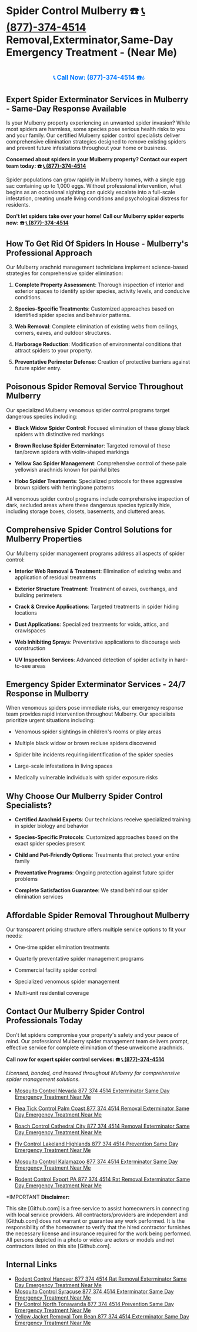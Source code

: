 # Spider Control Mulberry ☎️ [📞 (877)-374-4514](https://pest-control-4514.netlify.app) Removal,Exterminator,Same-Day Emergency Treatment - (Near Me)
# 

<p align="center" style="font-size: 1.2em; font-weight: bold; margin: 20px 0;">
  <a href="https://pest-control-4514.netlify.app" target="_blank" style="color: #007BFF; text-decoration: none;">📞 Call Now: (877)-374-4514 ☎️💧</a>
</p>

## Expert Spider Exterminator Services in Mulberry - Same-Day Response Available

Is your Mulberry property experiencing an unwanted spider invasion? While most spiders are harmless, some species pose serious health risks to you and your family. Our certified Mulberry spider control specialists deliver comprehensive elimination strategies designed to remove existing spiders and prevent future infestations throughout your home or business.

**Concerned about spiders in your Mulberry property? Contact our expert team today: ☎️ [📞 (877)-374-4514](https://pest-control-4514.netlify.app)**

Spider populations can grow rapidly in Mulberry homes, with a single egg sac containing up to 1,000 eggs. Without professional intervention, what begins as an occasional sighting can quickly escalate into a full-scale infestation, creating unsafe living conditions and psychological distress for residents.

**Don't let spiders take over your home! Call our Mulberry spider experts now: ☎️ [📞 (877)-374-4514](https://pest-control-4514.netlify.app)**

## How To Get Rid Of Spiders In House - Mulberry's Professional Approach

Our Mulberry arachnid management technicians implement science-based strategies for comprehensive spider elimination:

1. **Complete Property Assessment**: Thorough inspection of interior and exterior spaces to identify spider species, activity levels, and conducive conditions.

2. **Species-Specific Treatments**: Customized approaches based on identified spider species and behavior patterns.

3. **Web Removal**: Complete elimination of existing webs from ceilings, corners, eaves, and outdoor structures.

4. **Harborage Reduction**: Modification of environmental conditions that attract spiders to your property.

5. **Preventative Perimeter Defense**: Creation of protective barriers against future spider entry.

## Poisonous Spider Removal Service Throughout Mulberry

Our specialized Mulberry venomous spider control programs target dangerous species including:

- **Black Widow Spider Control**: Focused elimination of these glossy black spiders with distinctive red markings

- **Brown Recluse Spider Exterminator**: Targeted removal of these tan/brown spiders with violin-shaped markings

- **Yellow Sac Spider Management**: Comprehensive control of these pale yellowish arachnids known for painful bites

- **Hobo Spider Treatments**: Specialized protocols for these aggressive brown spiders with herringbone patterns

All venomous spider control programs include comprehensive inspection of dark, secluded areas where these dangerous species typically hide, including storage boxes, closets, basements, and cluttered areas.

## Comprehensive Spider Control Solutions for Mulberry Properties

Our Mulberry spider management programs address all aspects of spider control:

- **Interior Web Removal & Treatment**: Elimination of existing webs and application of residual treatments

- **Exterior Structure Treatment**: Treatment of eaves, overhangs, and building perimeters

- **Crack & Crevice Applications**: Targeted treatments in spider hiding locations

- **Dust Applications**: Specialized treatments for voids, attics, and crawlspaces

- **Web Inhibiting Sprays**: Preventative applications to discourage web construction

- **UV Inspection Services**: Advanced detection of spider activity in hard-to-see areas

## Emergency Spider Exterminator Services - 24/7 Response in Mulberry

When venomous spiders pose immediate risks, our emergency response team provides rapid intervention throughout Mulberry. Our specialists prioritize urgent situations including:

- Venomous spider sightings in children's rooms or play areas

- Multiple black widow or brown recluse spiders discovered

- Spider bite incidents requiring identification of the spider species

- Large-scale infestations in living spaces

- Medically vulnerable individuals with spider exposure risks

## Why Choose Our Mulberry Spider Control Specialists?

- **Certified Arachnid Experts**: Our technicians receive specialized training in spider biology and behavior

- **Species-Specific Protocols**: Customized approaches based on the exact spider species present

- **Child and Pet-Friendly Options**: Treatments that protect your entire family

- **Preventative Programs**: Ongoing protection against future spider problems

- **Complete Satisfaction Guarantee**: We stand behind our spider elimination services

## Affordable Spider Removal Throughout Mulberry

Our transparent pricing structure offers multiple service options to fit your needs:

- One-time spider elimination treatments

- Quarterly preventative spider management programs

- Commercial facility spider control

- Specialized venomous spider management

- Multi-unit residential coverage

## Contact Our Mulberry Spider Control Professionals Today

Don't let spiders compromise your property's safety and your peace of mind. Our professional Mulberry spider management team delivers prompt, effective service for complete elimination of these unwelcome arachnids.

**Call now for expert spider control services: ☎️ [📞 (877)-374-4514](https://pest-control-4514.netlify.app)**

*Licensed, bonded, and insured throughout Mulberry for comprehensive spider management solutions.*


- [Mosquito Control Nevada 877 374 4514 Exterminator Same Day Emergency Treatment Near Me](https://github.com/allyoucaneatsushiin/pest-control/blob/main/Mosquito-Control-Nevada-877-374-4514-Exterminator-Same-Day-Emergency-Treatment-Near-Me.md)
- [Flea Tick Control Palm Coast 877 374 4514 Removal Exterminator Same Day Emergency Treatment Near Me](https://github.com/allyoucaneatsushiin/pest-control/blob/main/Flea-Tick-Control-Palm-Coast-877-374-4514-Removal-Exterminator-Same-Day-Emergency-Treatment-Near-Me.md)
- [Roach Control Cathedral City 877 374 4514 Removal Exterminator Same Day Emergency Treatment Near Me](https://github.com/allyoucaneatsushiin/pest-control/blob/main/Roach-Control-Cathedral-City-877-374-4514-Removal-Exterminator-Same-Day-Emergency-Treatment-Near-Me.md)


- [Fly Control Lakeland Highlands 877 374 4514 Prevention Same Day Emergency Treatment Near Me](https://github.com/allyoucaneatsushiin/pest-control/blob/main/Fly-Control-Lakeland-Highlands-877-374-4514-Prevention-Same-Day-Emergency-Treatment-Near-Me.md)
- [Mosquito Control Kalamazoo 877 374 4514 Exterminator Same Day Emergency Treatment Near Me](https://github.com/allyoucaneatsushiin/pest-control/blob/main/Mosquito-Control-Kalamazoo-877-374-4514-Exterminator-Same-Day-Emergency-Treatment-Near-Me.md)
- [Rodent Control Export PA 877 374 4514 Rat Removal Exterminator Same Day Emergency Treatment Near Me](https://github.com/allyoucaneatsushiin/pest-control/blob/main/Rodent-Control-Export-PA-877-374-4514-Rat-Removal-Exterminator-Same-Day-Emergency-Treatment-Near-Me.md)


*IMPORTANT **Disclaimer:**  

This site [Github.com] is a free service to assist homeowners in connecting with local service providers. All contractors/providers are independent and [Github.com] does not warrant or guarantee any work performed. It is the responsibility of the homeowner to verify that the hired contractor furnishes the necessary license and insurance required for the work being performed. All persons depicted in a photo or video are actors or models and not contractors listed on this site [Github.com].


## Internal Links
- [Rodent Control Hanover 877 374 4514 Rat Removal Exterminator Same Day Emergency Treatment Near Me](https://github.com/allyoucaneatsushiin/pest-control/blob/main/Rodent-Control-Hanover-877-374-4514-Rat-Removal-Exterminator-Same-Day-Emergency-Treatment-Near-Me.md)
- [Mosquito Control Syracuse 877 374 4514 Exterminator Same Day Emergency Treatment Near Me](https://github.com/allyoucaneatsushiin/pest-control/blob/main/Mosquito-Control-Syracuse-877-374-4514-Exterminator-Same-Day-Emergency-Treatment-Near-Me.md)
- [Fly Control North Tonawanda 877 374 4514 Prevention Same Day Emergency Treatment Near Me](https://github.com/allyoucaneatsushiin/pest-control/blob/main/Fly-Control-North-Tonawanda-877-374-4514-Prevention-Same-Day-Emergency-Treatment-Near-Me.md)
- [Yellow Jacket Removal Tom Bean 877 374 4514 Exterminator Same Day Emergency Treatment Near Me](https://github.com/allyoucaneatsushiin/pest-control/blob/main/Yellow-Jacket-Removal-Tom-Bean-877-374-4514-Exterminator-Same-Day-Emergency-Treatment-Near-Me.md)
